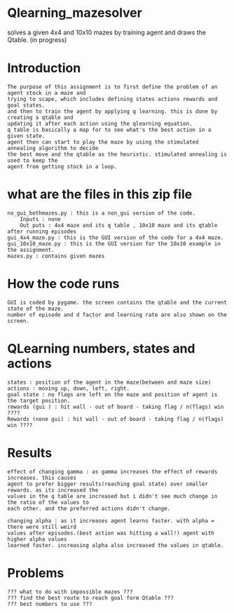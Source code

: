 # Qlearning_mazesolver
solves a given 4x4 and 10x10 mazes by training agent and draws the Qtable. (in progress)
# Introduction
    The purpose of this assignment is to first define the problem of an agent stock in a maze and 
    trying to scape, which includes defining states actions rewards and goal states. 
    and then to train the agent by applying q learning. this is done by creating a qtable and 
    updating it after each action using the qlearning equation.
    q table is basically a map for to see what's the best action in a given state.
    agent then can start to play the maze by using the stimulated annealing algorithm to decide 
    the best move and the qtable as the heuristic. stimulated annealing is used to keep the 
    agent from getting stock in a loop.

# what are the files in this zip file 
    no_gui_bothmazes.py : this is a non_gui version of the code.
        Inputs : none
        Out puts : 4x4 maze and its q table , 10x10 maze and its qtable after running episodes
    gui_4x4_maze.py : this is the GUI version of the code for a 4x4 maze.
    gui_10x10_maze.py : this is the GUI version for the 10x10 example in the assignment.
    mazes.py : contains given mazes

# How the code runs 
    GUI is coded by pygame. the screen contains the qtable and the current state of the maze. 
    number of episode and d factor and learning rate are also shown on the screen.

# QLearning numbers, states and actions 
    states : position of the agent in the maze(between and maze size) 
    actions : moving up, down, left, right.
    goal state : no flags are left on the maze and position of agent is the target position. 
    rewards (gui ) : hit wall - out of board - taking flag / n(flags) win ????
    Rewards (none gui) : hit wall - out of board - taking flag / n(flags) win ????

# Results 
    effect of changing gamma : as gamma increases the effect of rewards increases. this causes 
    agent to prefer bigger results(reaching goal state) over smaller rewards. as its increased the 
    values in the q table are increased but i didn't see much change in the ratio of the values to 
    each other. and the preferred actions didn't change.

    changing alpha : as it increases agent learns faster. with alpha = there were still weird 
    values after episodes.(best action was hitting a wall!) agent with higher alpha values 
    learned faster. increasing alpha also increased the values in qtable. 

# Problems 
    ??? what to do with impossible mazes ???
    ??? find the best route to reach goal form Qtable ???
    ??? best numbers to use ???
